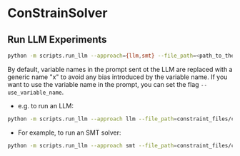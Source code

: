 # ConStrainSolver

## Run LLM Experiments
```bash
python -m scripts.run_llm --approach={llm,smt} --file_path=<path_to_the_constraint_file> --output_path=<path_to_save_results> --llm=<llm_name> [--use_variable_name] --smt_solver={z3}
```

By default, variable names in the prompt sent ot the LLM are replaced with a generic name "x" to avoid any bias introduced by the variable name. If you want to use the variable name in the prompt, you can set the flag `--use_variable_name`.


* e.g. to run an LLM:
```bash
python -m scripts.run_llm --approach llm --file_path=constraint_files/constraints.csv --output_path results/llms --llm gpt-4o-mini
```

* For example, to run an SMT solver:
```bash
python -m scripts.run_llm --approach smt --file_path=constraint_files/constraints.csv --output_path results/smt --smt_solver=z3
```